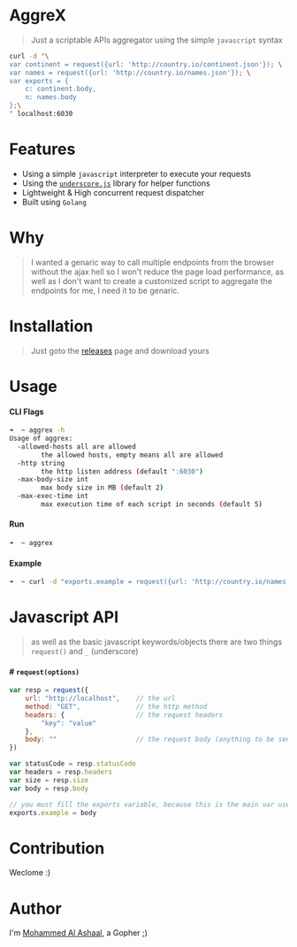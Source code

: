 AggreX
=======
> Just a scriptable APIs aggregator using the simple `javascript` syntax

```bash
curl -d "\
var continent = request({url: 'http://country.io/continent.json'}); \
var names = request({url: 'http://country.io/names.json'}); \
var exports = {
	c: continent.body,
	n: names.body
};\
" localhost:6030
```

Features
========
- Using a simple `javascript` interpreter to execute your requests
- Using the [`underscore.js`](http://underscorejs.org) library for helper functions
- Lightweight & High concurrent request dispatcher
- Built using `Golang`

Why
====
> I wanted a genaric way to call multiple endpoints from the browser without the ajax hell so I won't reduce the page load performance, as well as I don't want to create a customized script to aggregate the endpoints for me, I need it to be genaric.

Installation
=============
> Just goto the [releases](https://github.com/alash3al/aggrex/releases) page and download yours

Usage
=====

#### CLI Flags
```bash
➜  ~ aggrex -h
Usage of aggrex:
  -allowed-hosts all are allowed
    	the allowed hosts, empty means all are allowed
  -http string
    	the http listen address (default ":6030")
  -max-body-size int
    	max body size in MB (default 2)
  -max-exec-time int
    	max execution time of each script in seconds (default 5)

```

#### Run
```bash
➜  ~ aggrex
```

#### Example
```bash
➜  ~ curl -d "exports.example = request({url: 'http://country.io/names.json'})" localhost:6030
```

Javascript API
==============
> as well as the basic javascript keywords/objects there are two things `request()` and `_` (underscore)

#### # `request(options)`
```javascript
var resp = request({
    url: "http://localhost",    // the url
    method: "GET",              // the http method
    headers: {                  // the request headers
        "key": "value"
    },
    body: ""                    // the request body (anything to be sent i.e 'string', 'object' ... etc)
})

var statusCode = resp.statusCode
var headers = resp.headers
var size = resp.size
var body = resp.body

// you must fill the exports variable, because this is the main var used as a response
exports.example = body
```

Contribution
============
Weclome :)

Author
=========
I'm [Mohammed Al Ashaal](http://github.com/alash3al), a Gopher ;)
